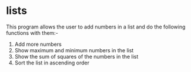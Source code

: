 # lists

This program allows the user to add numbers in a list and do the following functions with them:-
1. Add more numbers
2. Show maximum and minimum numbers in the list
3. Show the sum of squares of the numbers in the list
4. Sort the list in ascending order

